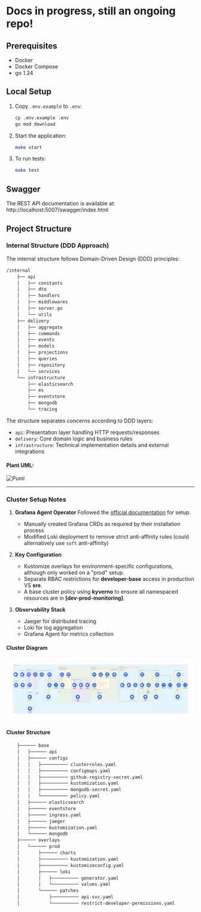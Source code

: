 # Docs in progress, still an ongoing repo!

## Prerequisites

- Docker
- Docker Compose
- go 1.24

## Local Setup

1. Copy `.env.example` to `.env`:
   ```sh
   cp .env.example .env
   go mod download
   ```

2. Start the application:
   ```sh
   make start
   ```

3. To run tests:
   ```sh
   make test
   ```

## Swagger

The REST API documentation is available at:  http://localhost:5007/swagger/index.html

## Project Structure

### Internal Structure (DDD Approach)

The internal structure follows Domain-Driven Design (DDD) principles:

```sh
/internal
    ├── api
    │   ├── constants
    │   ├── dto
    │   ├── handlers
    │   ├── middlewares
    │   ├── server.go
    │   └── utils
    ├── delivery
    │   ├── aggregate
    │   ├── commands
    │   ├── events
    │   ├── models
    │   ├── projections
    │   ├── queries
    │   ├── repository
    │   └── services
    └── infrastructure
        ├── elasticsearch
        ├── es
        ├── eventstore
        ├── mongodb
        └── tracing
```

The structure separates concerns according to DDD layers:
- `api`: Presentation layer handling HTTP requests/responses
- `delivery`: Core domain logic and business rules
- `infrastructure`: Technical implementation details and external integrations

#### Plant UML:

![Puml](http://www.plantuml.com/plantuml/proxy?cache=no&src=https://raw.githubusercontent.com/wassef911/eventually/refs/heads/main/internal.puml)

---

### Cluster Setup Notes

1. **Grafana Agent Operator**
   Followed the [official documentation](https://grafana.com/docs/agent/latest/operator/getting-started/) for setup.
   - Manually created Grafana CRDs as required by their installation process
   - Modified Loki deployment to remove strict anti-affinity rules (could alternatively use `soft` anti-affinity)

2. **Key Configuration**
   - Kustomize overlays for environment-specific configurations, although only worked on a "prod" setup.
   - Separate RBAC restrictions for **developer-base** access in production VS **sre**.
   - A base cluster policy using **kyverno** to ensure all namespaced resources are in **[dev-prod-monitoring]**.

3. **Observability Stack**
   - Jaeger for distributed tracing
   - Loki for log aggregation
   - Grafana Agent for metrics collection

#### Cluster Diagram
![current cluster](./diagram_cluster.png)

#### Cluster Structure
```sh
    ├────── base
    │   ├────── api
    │   ├────── configs
    │   │   ├────────── clusterroles.yaml
    │   │   ├────────── configmaps.yaml
    │   │   ├────────── github-registry-secret.yaml
    │   │   ├────────── kustomization.yaml
    │   │   ├────────── mongodb-secret.yaml
    │   │   └────────── policy.yaml
    │   ├────── elasticsearch
    │   ├────── eventstore
    │   ├────── ingress.yaml
    │   ├────── jaeger
    │   ├────── kustomization.yaml
    │   └────── mongodb
    ├────── overlays
    │   └────── prod
    │       ├────── charts
    │       ├────────── kustomization.yaml
    │       ├────────── kustomizeconfig.yaml
    │       ├────── loki
    │       │   ├────────── generator.yaml
    │       │   └────────── values.yaml
    │       └────── patches
    │           ├────────── api-svc.yaml
    │           └────────── restrict-developer-permissions.yaml
```
